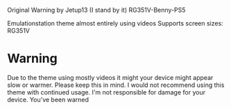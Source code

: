 Original Warning by Jetup13 (I stand by it)
RG351V-Benny-PS5

Emulationstation theme almost entirely using videos
Supports screen sizes: RG351V
# Warning
Due to the theme using mostly videos it might your device might appear slow or warmer. 
Please keep this in mind. I would not recommend using this theme with continued usage. 
I'm not responsible for damage for your device. You've been warned
